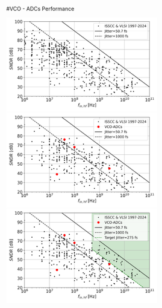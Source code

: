 #VCO - ADCs Performance


<img src="aperture_plot_all.png" width="400" />

<img src="aperture_plot_nq.png" width="400" />

<img src="aperture_plot_nq_bw.png" width="400" />
